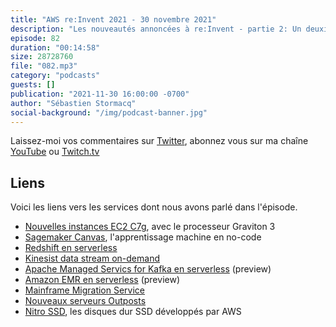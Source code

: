 ```yaml
---
title: "AWS re:Invent 2021 - 30 novembre 2021"
description: "Les nouveautés annoncées à re:Invent - partie 2: Un deuxième épisode consacré aux annonces faites pendant la conférence AWS re:Invent à Las Vegas. Dans cet épisode, nous parlons de serverless avec des nouvelles options pour vous débarraser de vos serveurs, nous parlons de SageMaker Canvas, l'apprentissage machine no-code. Nous évoquerons la migration de mainframe et parlerons un petit peu de matériel avec Outposts et Nitro SSD."
episode: 82
duration: "00:14:58"
size: 28728760
file: "082.mp3"
category: "podcasts"
guests: []
publication: "2021-11-30 16:00:00 -0700"
author: "Sébastien Stormacq"
social-background: "/img/podcast-banner.jpg"
---
```


Laissez-moi vos commentaires sur [Twitter](https://twitter.com/sebsto), abonnez vous sur ma chaîne [YouTube](https://www.youtube.com/sebsto) ou [Twitch.tv](https://www.twitch.tv/sebAWS)

## Liens

Voici les liens vers les services dont nous avons parlé dans l'épisode.

- [Nouvelles instances EC2 C7g](https://aws.amazon.com/blogs/aws/join-the-preview-amazon-ec2-c7g-instances-powered-by-new-aws-graviton3-processors/), avec le processeur Graviton 3
- [Sagemaker Canvas](https://aws.amazon.com/blogs/aws/announcing-amazon-sagemaker-canvas-a-visual-no-code-machine-learning-capability-for-business-analysts/), l'apprentissage machine en no-code
- [Redshift en serverless](https://aws.amazon.com/blogs/aws/introducing-amazon-redshift-serverless-run-analytics-at-any-scale-without-having-to-manage-infrastructure/)
- [Kinesist data stream on-demand](https://aws.amazon.com/blogs/aws/amazon-kinesis-data-streams-on-demand-stream-data-at-scale-without-managing-capacity/)
- [Apache Managed Servics for Kafka en serverless](https://aws.amazon.com/about-aws/whats-new/2021/11/amazon-msk-serverless-public-preview/) (preview)
- [Amazon EMR en serverless](https://aws.amazon.com/about-aws/whats-new/2021/11/amazon-emr-serverless-preview/) (preview) 
- [Mainframe Migration Service](https://aws.amazon.com/about-aws/whats-new/2021/11/introducing-aws-mainframe-modernization/)
- [Nouveaux serveurs Outposts](https://aws.amazon.com/blogs/aws/new-aws-outposts-servers-in-two-form-factors/)
- [Nitro SSD](https://aws.amazon.com/blogs/aws/aws-nitro-ssd-high-performance-storage-for-your-i-o-intensive-applications/), les disques dur SSD développés par AWS